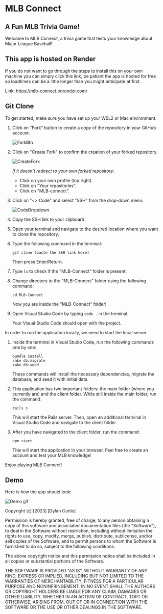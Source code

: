 # MLB Connect

## A Fun MLB Trivia Game!

Welcome to MLB Connect, a trivia game that tests your knowledge about Major League Baseball!

## This app is hosted on Render

If you do not want to go through the steps to install this on your own machine you can simply click this link, be patiant the app is hosted for free so loadtimes can be a little longer than you might anticipate at first. 

Link: https://mlb-connect.onrender.com/

## Git Clone

To get started, make sure you have set up your WSL2 or Mac environment.

1. Click on "Fork" button to create a copy of the repository in your GitHub account.

   ![ForkBtn](https://www.earthdatascience.org/images/earth-analytics/git-version-control/githubguides-bootcamp-fork.png)

2. Click on "Create Fork" to confirm the creation of your forked repository.

   ![CreateFork](https://github.com/jccaropino7786/legendary-phase1-project/blob/main/images%20and%20gifs/create%20fork.PNG?raw=true)

   *If it doesn't redirect to your own forked repository:*
   - Click on your own profile (top right).
   - Click on "Your repositories".
   - Click on "MLB-connect".

3. Click on "<> Code" and select "SSH" from the drop-down menu.

   ![CodeDropdown](https://github.com/Dylan-Curtis/MLB-Connect/assets/115842668/f17c3ed5-c4b5-40a9-83db-87c239ffac1e)

4. Copy the SSH link to your clipboard.

5. Open your terminal and navigate to the desired location where you want to clone the repository.

6. Type the following command in the terminal:

   ```
   git clone [paste the SSH link here]
   ```

   Then press Enter/Return.

7. Type `ls` to check if the "MLB-Connect" folder is present.

8. Change directory to the "MLB-Connect" folder using the following command:

   ```
   cd MLB-Connect
   ```

   Now you are inside the "MLB-Connect" folder!

9. Open Visual Studio Code by typing `code .` in the terminal.

   Your Visual Studio Code should open with the project.

In order to run the application locally, we need to start the local server.

1. Inside the terminal in Visual Studio Code, run the following commands one by one:

   ```
   bundle install
   rake db:migrate
   rake db:seed
   ```

   These commands will install the necessary dependencies, migrate the database, and seed it with initial data.

2. This application has two important folders: the main folder (where you currently are) and the client folder. While still inside the main folder, run the command:

   ```
   rails s
   ```

   This will start the Rails server. Then, open an additional terminal in Visual Studio Code and navigate to the client folder.

3. After you have navigated to the client folder, run the command:

   ```
   npm start
   ```

   This will start the application in your browser. Feel free to create an account and test your MLB knowledge!

Enjoy playing MLB Connect!


## Demo
Here is how the app should look:

![Demo gif](https://media.giphy.com/media/v1.Y2lkPTc5MGI3NjExNjg2NzkyOTMxMWExNzgyZDFiOGE1NTdmZTlhYTEwN2I0Mjg5MTlkNyZlcD12MV9pbnRlcm5hbF9naWZzX2dpZklkJmN0PWc/P3H6X3MFMxp1LT6XoA/giphy.gif)


Copyright (c) [2023] [Dylan Curtis]
 
Permission is hereby granted, free of charge, to any person obtaining a copy
of this software and associated documentation files (the "Software"), to deal
in the Software without restriction, including without limitation the rights
to use, copy, modify, merge, publish, distribute, sublicense, and/or sell
copies of the Software, and to permit persons to whom the Software is
furnished to do so, subject to the following conditions:
 
The above copyright notice and this permission notice shall be included in all
copies or substantial portions of the Software.
 
THE SOFTWARE IS PROVIDED "AS IS", WITHOUT WARRANTY OF ANY KIND, EXPRESS OR
IMPLIED, INCLUDING BUT NOT LIMITED TO THE WARRANTIES OF MERCHANTABILITY,
FITNESS FOR A PARTICULAR PURPOSE AND NONINFRINGEMENT. IN NO EVENT SHALL THE
AUTHORS OR COPYRIGHT HOLDERS BE LIABLE FOR ANY CLAIM, DAMAGES OR OTHER
LIABILITY, WHETHER IN AN ACTION OF CONTRACT, TORT OR OTHERWISE, ARISING FROM,
OUT OF OR IN CONNECTION WITH THE SOFTWARE OR THE USE OR OTHER DEALINGS IN THE
SOFTWARE.

